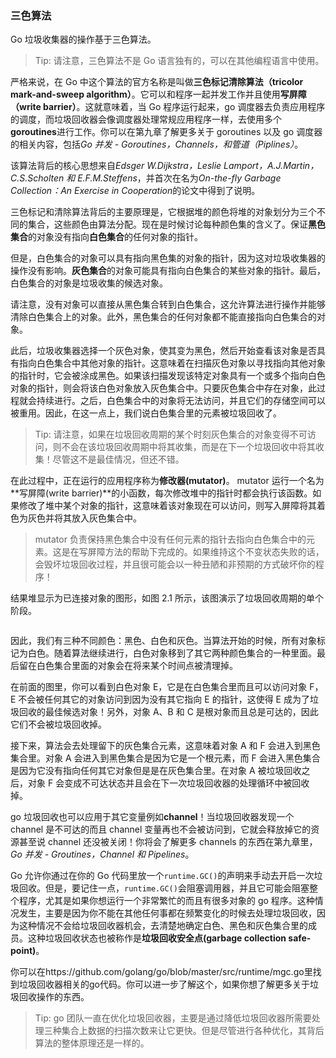 ### 三色算法

Go 垃圾收集器的操作基于三色算法。

> Tip: 请注意，三色算法不是 Go 语言独有的，可以在其他编程语言中使用。

严格来说，在 Go 中这个算法的官方名称是叫做**三色标记清除算法（tricolor mark-and-sweep algorithm）**。它可以和程序一起并发工作并且使用**写屏障（write barrier）**。这就意味着，当 Go 程序运行起来，go 调度器去负责应用程序的调度，而垃圾回收器会像调度器处理常规应用程序一样，去使用多个**goroutines**进行工作。你可以在第九章了解更多关于 goroutines 以及 go 调度器的相关内容，包括*Go 并发 - Goroutines，Channels，和管道（Piplines）*。

该算法背后的核心思想来自*Edsger W.Dijkstra，Leslie Lamport，A.J.Martin，C.S.Scholten 和 E.F.M.Steffens*，并首次在名为*On-the-fly Garbage Collection：An Exercise in Cooperation*的论文中得到了说明。

三色标记和清除算法背后的主要原理是，它根据堆的颜色将堆的对象划分为三个不同的集合，这些颜色由算法分配。现在是时候讨论每种颜色集的含义了。保证**黑色集合**的对象没有指向**白色集合**的任何对象的指针。

但是，白色集合的对象可以具有指向黑色集的对象的指针，因为这对垃圾收集器的操作没有影响。**灰色集合**的对象可能具有指向白色集合的某些对象的指针。最后，白色集合的对象是垃圾收集的候选对象。

请注意，没有对象可以直接从黑色集合转到白色集合，这允许算法进行操作并能够清除白色集合上的对象。此外，黑色集合的任何对象都不能直接指向白色集合的对象。

此后，垃圾收集器选择一个灰色对象，使其变为黑色，然后开始查看该对象是否具有指向白色集合中其他对象的指针。这意味着在扫描灰色对象以寻找指向其他对象的指针时，它会被涂成黑色。如果该扫描发现该特定对象具有一个或多个指向白色对象的指针，则会将该白色对象放入灰色集合中。只要灰色集合中存在对象，此过程就会持续进行。之后，白色集合中的对象将无法访问，并且它们的存储空间可以被重用。因此，在这一点上，我们说白色集合里的元素被垃圾回收了。

> Tip: 请注意，如果在垃圾回收周期的某个时刻灰色集合的对象变得不可访问，则不会在该垃圾回收周期中将其收集，而是在下一个垃圾回收中将其收集！尽管这不是最佳情况，但还不错。

在此过程中，正在运行的应用程序称为**修改器(mutator)**。 mutator 运行一个名为**写屏障(write barrier)**的小函数，每次修改堆中的指针时都会执行该函数。如果修改了堆中某个对象的指针，这意味着该对象现在可以访问，则写入屏障将其着色为灰色并将其放入灰色集合中。

> mutator 负责保持黑色集合中没有任何元素的指针去指向白色集合中的元素。这是在写屏障方法的帮助下完成的。如果维持这个不变状态失败的话，会毁坏垃圾回收过程，并且很可能会以一种丑陋和非预期的方式破坏你的程序！

结果堆显示为已连接对象的图形，如图 2.1 所示，该图演示了垃圾回收周期的单个阶段。

![]()

因此，我们有三种不同颜色：黑色、白色和灰色。当算法开始的时候，所有对象标记为白色。随着算法继续进行，白色对象移到了其它两种颜色集合的一种里面。最后留在白色集合里面的对象会在将来某个时间点被清理掉。

在前面的图里，你可以看到白色对象 E，它是在白色集合里而且可以访问对象 F，E 不会被任何其它的对象访问到因为没有其它指向 E 的指针，这使得 E 成为了垃圾回收的最佳候选对象！另外，对象 A、B 和 C 是根对象而且总是可达的，因此它们不会被垃圾回收掉。

接下来，算法会去处理留下的灰色集合元素，这意味着对象 A 和 F 会进入到黑色集合里。对象 A 会进入到黑色集合是因为它是一个根元素，而 F 会进入黑色集合是因为它没有指向任何其它对象但是是在灰色集合里。在对象 A 被垃圾回收之后，对象 F 会变成不可达状态并且会在下一次垃圾回收器的处理循环中被回收掉。

go 垃圾回收也可以应用于其它变量例如**channel**！当垃圾回收器发现一个 channel 是不可达的而且 channel 变量再也不会被访问到，它就会释放掉它的资源甚至说 channel 还没被关闭！你将会了解更多 channels 的东西在第九章里，_Go 并发 - Groutines，Channel 和 Pipelines_。

Go 允许你通过在你的 Go 代码里放一个`runtime.GC()`的声明来手动去开启一次垃圾回收。但是，要记住一点，`runtime.GC()`会阻塞调用器，并且它可能会阻塞整个程序，尤其是如果你想运行一个非常繁忙的而且有很多对象的 go 程序。这种情况发生，主要是因为你不能在其他任何事都在频繁变化的时候去处理垃圾回收，因为这种情况不会给垃圾回收器机会，去清楚地确定白色、黑色和灰色集合里的成员。这种垃圾回收状态也被称作是**垃圾回收安全点(garbage collection safe-point)**。

你可以在https://github.com/golang/go/blob/master/src/runtime/mgc.go里找到垃圾回收器相关的go代码。你可以进一步了解这个，如果你想了解更多关于垃圾回收操作的东西。

> Tip: go 团队一直在优化垃圾回收器，主要是通过降低垃圾回收器所需要处理三种集合上数据的扫描次数来让它更快。但是尽管进行各种优化，其背后算法的整体原理还是一样的。
